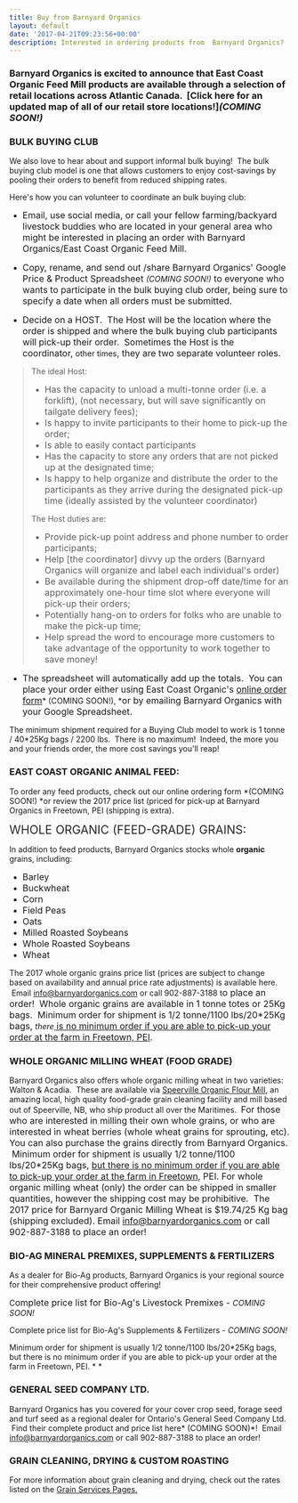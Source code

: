```yaml
---
title: Buy from Barnyard Organics
layout: default
date: '2017-04-21T09:23:56+00:00'
description: Interested in ordering products from  Barnyard Organics?
---
```



### Barnyard Organics is excited to announce that East Coast Organic Feed Mill products are available through a selection of retail locations across Atlantic Canada.  [Click here for an updated map of all of our retail store locations!]*(COMING SOON!)*


### BULK BUYING CLUB


We also love to hear about and support informal bulk buying!  The bulk buying club model is one that allows customers to enjoy cost-savings by pooling their orders to benefit from reduced shipping rates.


Here's how you can volunteer to coordinate an bulk buying club:


* <span style="font-size: 1rem;">Email, use social media, or call your fellow farming/backyard livestock buddies who are located in your general area who might be interested in placing an order with Barnyard Organics/East Coast Organic Feed Mill. &nbsp;</span>

* <span style="font-size: 1rem;">Copy, rename, and send out /share Barnyard Organics' Google Price &amp; Product Spreadsheet </span>*(COMING SOON!)*<span style="font-size: 1rem;"> to everyone who wants to participate in the bulk buying club order, being sure to specify a date when all orders must be submitted.</span>

* <span style="font-size: 1rem;">Decide on a HOST. &nbsp;The Host will be the location where the order is shipped and where the bulk buying club participants will pick-up their order. &nbsp;Sometimes the Host is the coordinator,&nbsp;</span>other times<span style="font-size: 1rem;">, they are two separate volunteer roles.</span>


<blockquote>The ideal Host:<br><ul><li><span style="font-size: 1rem;">Has the capacity to unload a multi-tonne order (i.e. a forklift), (not necessary, but will save significantly on tailgate delivery fees);</span><br></li><li><span style="font-size: 1rem;">Is happy to invite participants to their home to pick-up the order;</span><br></li><li><span style="font-size: 1rem;">Is able to easily contact participants&nbsp;</span><br></li><li><span style="font-size: 1rem;">Has the&nbsp;</span><span style="font-size: 1rem;">capacity to</span><span style="font-size: 1rem;">&nbsp;store any orders that are not picked up at the designated time;</span><br></li><li><span style="font-size: 1rem;">Is happy to help organize and distribute the order to the participants as&nbsp;</span><span style="font-size: 1rem;">they</span><span style="font-size: 1rem;">&nbsp;arrive during the designated pick-up time (ideally assisted by the volunteer coordinator)</span><br></li></ul>The Host duties are:<br><ul><li><span style="font-size: 1rem;">Provide pick-up point address and phone number to order participants;</span><br></li><li><span style="font-size: 1rem;">Help [the coordinator] divvy up the orders (Barnyard Organics will organize and label each individual's order)</span><br></li><li><span style="font-size: 1rem;">Be available during&nbsp;</span><span style="font-size: 1rem;">the shipment</span><span style="font-size: 1rem;">&nbsp;drop-off date/time for an approximately one-hour&nbsp;</span><span style="font-size: 1rem;">time slot</span><span style="font-size: 1rem;">&nbsp;where everyone will pick-up their orders;</span><br></li><li><span style="font-size: 1rem;">Potentially hang-on to orders for folks who are unable to make the pick-up time;</span><br></li><li><span style="font-size: 1rem;">Help spread the word to encourage more customers to take advantage of the opportunity to work together to save money!</span><br></li></ul></blockquote>


* <span style="font-size: 1rem;">The spreadsheet will automatically add up the totals. &nbsp;You can place your order either using East Coast Organic's </span><a href="linkhere" style="font-size: 1rem;">online order form</a>* (COMING SOON!), *<span style="font-size: 1rem;">or by emailing Barnyard Organics with your Google Spreadsheet. &nbsp;</span>


The minimum shipment required for a Buying Club model to work is 1 tonne / 40*25Kg bags / 2200 lbs.  There is no maximum!  Indeed, the more you and your friends order, the more cost savings you'll reap!


### EAST COAST ORGANIC ANIMAL FEED:


To order any feed products, check out our online ordering form *(COMING SOON!) *or review the 2017 price list (priced for pick-up at Barnyard Organics in Freetown, PEI (shipping is extra).

<span style="color: rgb(40, 40, 40); font-size: 1.5em; word-spacing: 0.5px;">WHOLE ORGANIC (FEED-GRADE) GRAINS:</span>


In addition to feed products, Barnyard Organics stocks whole **organic** grains, including:
<span style="font-size: 1rem;"></span>
<span style="font-size: 1rem;"><ul><li><span style="font-size: 1rem;">Barley</span><br></li><li><span style="font-size: 1rem;">Buckwheat</span><br></li><li><span style="font-size: 1rem;">Corn</span><br></li><li><span style="font-size: 1rem;">Field Peas</span><br></li><li><span style="font-size: 1rem;">Oats</span><br></li><li><span style="font-size: 1rem;">Milled Roasted Soybeans</span><br></li><li><span style="font-size: 1rem;">Whole Roasted Soybeans</span><br></li><li><span style="font-size: 1rem;">Wheat</span><br></li></ul></span>




The 2017 whole organic grains price list (prices are subject to change based on availability and annual price rate adjustments) is available here.  Email [info@barnyardorganics.com](info@barnyardorganics.com) or call 902-887-3188 t<span style="font-size: 1rem;">o place an order! &nbsp;Whole organic grains are available in 1 tonne totes or 25Kg bags. &nbsp;Minimum order for shipment is 1/2 tonne/1100 lbs/20*25Kg bags,&nbsp;</span>*there*<span style="font-size: 1rem;"><u>&nbsp;is no minimum order if you are able to pick-up your order at the farm in Freetown, PEI</u>.</span>


### WHOLE ORGANIC MILLING WHEAT (FOOD GRADE)


Barnyard Organics also offers whole organic milling wheat in two varieties:   Walton & Acadia.  These are available via [Speerville Organic Flour Mill](http://www.speervilleflourmill.ca), an amazing local, high quality food-grade grain cleaning facility and mill based out of Speerville, NB, who ship product all over the Maritimes.  <span style="font-size: 1rem;">For those who are interested in milling their own whole grains, or who are interested in wheat berries (whole wheat grains for sprouting, etc). You can also purchase the grains directly from Barnyard Organics. &nbsp;</span><span style="font-size: 1rem;">Minimum order for shipment is usually 1/2 tonne/1100 lbs/20*25Kg bags, <u>but there is no minimum order if you are able to pick-up your order at the farm in Freetown</u>, PEI.  For whole organic milling wheat&nbsp;</span><span style="font-size: 1rem;">(only)&nbsp;</span><span style="font-size: 1rem;">the order can be shipped in smaller quantities, however the shipping cost may be prohibitive.</span><span style="font-size: 1rem;">&nbsp; The 2017 price for Barnyard Organic Milling Wheat is $19.74/25 Kg bag (shipping excluded).&nbsp;</span><span style="font-size: 1rem;">Email <a href="info@barnyardorganics.com">info@barnyardorganics.com</a>&nbsp;</span><span style="font-size: 1rem;">or call 902-887-3188&nbsp;</span><span style="font-size: 1rem;">to place an order!</span>


### BIO-AG MINERAL PREMIXES, SUPPLEMENTS & FERTILIZERS


As a dealer for Bio-Ag products, Barnyard Organics is your regional source for their comprehensive product offering!


C<span style="font-size: 1rem;">omplete price list for Bio-Ag's Livestock Premixes - </span>*COMING SOON!*


Complete price list for Bio-Ag's Supplements & Fertilizers - *COMING SOON!*


Minimum order for shipment is usually 1/2 tonne/1100 lbs/20*25Kg bags, but there is no minimum order if you are able to pick-up your order at the farm in Freetown, PEI. *
*


### GENERAL SEED COMPANY LTD.


Barnyard Organics has you covered for your cover crop seed, forage seed and turf seed as a regional dealer for Ontario's General Seed Company Ltd.  Find their complete product and price list here* (COMING SOON)*!  Email  [info@barnyardorganics.com](info@barnyardorganics.com) or call 902-887-3188 to place an order!


### GRAIN CLEANING, DRYING & CUSTOM ROASTING


For more information about grain cleaning and drying, check out the rates listed on the [Grain Services Pages.](https://barnyardorganics.com/services/grain-cleaning-drying)
